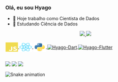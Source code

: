 ### Olá, eu sou Hyago

- 🔭 Hoje trabalho como Cientista de Dados
- 🌱 Estudando Ciência de Dados

<div align="center">
  <a href="https://github.com/iMashiro">
  <img height="180em" src="https://github-readme-stats.vercel.app/api?username=imashiro&show_icons=true&theme=dracula&include_all_commits=true&count_private=true"/>
  <img height="180em" src="https://github-readme-stats.vercel.app/api/top-langs/?username=imashiro&layout=compact&langs_count=8&theme=dracula"/>
</div>

  <div style="display: inline_block"><br>
  <img align="center" alt="Hyago-Js" height="30" width="40" src="https://raw.githubusercontent.com/devicons/devicon/master/icons/javascript/javascript-plain.svg">
  <img align="center" alt="Hyago-React" height="30" width="40" src="https://raw.githubusercontent.com/devicons/devicon/master/icons/react/react-original.svg">
  <img align="center" alt="Rafa-Python" height="30" width="40" src="https://raw.githubusercontent.com/devicons/devicon/master/icons/python/python-original.svg">
  <img align="center" alt="Hyago-Dart" height="30" width="40" src="https://cdn.jsdelivr.net/gh/devicons/devicon/icons/dart/dart-original.svg">
  <img align="center" alt="Hyago-Flutter" height="30" width="40" src="https://cdn.jsdelivr.net/gh/devicons/devicon/icons/flutter/flutter-original.svg">
</div>

  ##
  
<div> 
  <a href="https://instagram.com/britohyago" target="_blank"><img src="https://img.shields.io/badge/-Instagram-%23E4405F?style=for-the-badge&logo=instagram&logoColor=white" target="_blank"></a>
  <a href = "mailto:hpb@ic.ufal.br"><img src="https://img.shields.io/badge/-Gmail-%23333?style=for-the-badge&logo=gmail&logoColor=white" target="_blank"></a>
  <a href="https://www.linkedin.com/in/hyago-procopio-brito-418093177" target="_blank"><img src="https://img.shields.io/badge/-LinkedIn-%230077B5?style=for-the-badge&logo=linkedin&logoColor=white" target="_blank"></a>  
</div>
 
![Snake animation](https://github.com/imashiro/imashiro/blob/output/github-contribution-grid-snake.svg)
